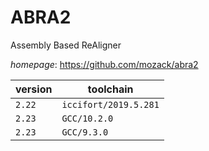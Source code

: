 # ABRA2

Assembly Based ReAligner

*homepage*: <https://github.com/mozack/abra2>

version | toolchain
--------|----------
``2.22`` | ``iccifort/2019.5.281``
``2.23`` | ``GCC/10.2.0``
``2.23`` | ``GCC/9.3.0``
